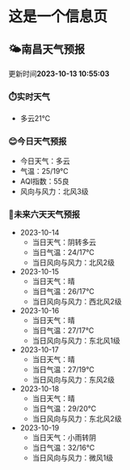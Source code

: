 # 这是一个信息页 
## 🌤️**南昌**天气预报
更新时间**2023-10-13 10:55:03**
### ⏱️实时天气
- 多云21℃
### 😊今日天气预报
- 今日天气：多云
- 气温：25/19℃
- AQI指数：55良
- 风向与风力：北风3级
### 🤩未来六天天气预报
- 2023-10-14
  - 当日天气：阴转多云
  - 当日气温：24/17℃
  - 当日风向与风力：北风2级
- 2023-10-15
  - 当日天气：晴
  - 当日气温：26/17℃
  - 当日风向与风力：西北风2级
- 2023-10-16
  - 当日天气：晴
  - 当日气温：27/17℃
  - 当日风向与风力：东北风1级
- 2023-10-17
  - 当日天气：晴
  - 当日气温：27/19℃
  - 当日风向与风力：东风2级
- 2023-10-18
  - 当日天气：晴
  - 当日气温：29/20℃
  - 当日风向与风力：东北风2级
- 2023-10-19
  - 当日天气：小雨转阴
  - 当日气温：32/16℃
  - 当日风向与风力：微风1级

